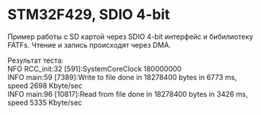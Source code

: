 # STM32F429, SDIO 4-bit

Пример работы с SD картой через SDIO 4-bit интерфейс и бибилиотеку FATFs.
Чтение и запись происходят через DMA.

Результат теста:  
NFO RCC_init:32   [591]:SystemCoreClock 180000000  
INFO main:59   [7389]:Write to file done in 18278400 bytes in 6773 ms, speed 2698 Kbyte/sec  
INFO main:96   [10817]:Read from file done in 18278400 bytes in 3426 ms, speed 5335 Kbyte/sec
